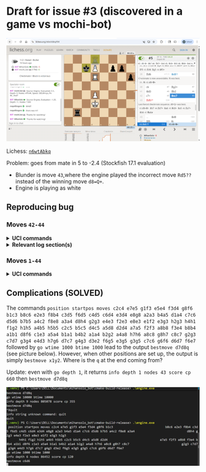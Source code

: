 # Draft for issue #3 (discovered in a game vs mochi-bot)

![screenshot of lichess page](image-2.png)

Lichess: [`n6wtAbkq`](https://lichess.org/n6wtAbkq#84)

Problem: goes from mate in 5 to -2.4 (Stockfish 17.1 evaluation)

- Blunder is move `43`,where the engine played the incorrect move `Rd5??` instead of the winning move `d8=Q+`.
- Engine is playing as white

## Reproducing bug

### Moves `42-44`

<details>
<summary><strong>UCI commands </strong> </summary>

```powershell
ucinewgame
isready
position startpos moves c2c4 e7e5 g1f3 e5e4 f3d4 g8f6 b1c3 b8c6 e2e3 f8b4 c3d5 f6d5 c4d5 c6d4 e3d4 e8g8 a2a3 b4a5 d1a4 c7c6 d5d6 b7b5 a4c2 f8e8 a3a4 d8h4 g2g3 e4e3 f2e3 e8e3 e1f2 e3g3 h2g3h4h1 f1g2 h1h5 a4b5 h5b5 c2c5 b5c5 d4c5 a5d8 d2d4 a7a5 f2f3 a8b8 f3e4 b8b4 alb1 d8f6 cle3 a5a4 blal b4b2 ala4 b2g2 a4a8 h7h6 a8c8 g8h7 c8c7 g2g3 c7d7 g3g4 e4d3 h7g6 d7c7 g4g3 d3e2 f6g5 e3g5 g3g5 c7c6 g6f6 d6d7 f6e7 c6d6 e7d8 c5c6 g5g2 e2d3 g2b2
go wtime 23460 btime 23030 winc 2000 binc 2000
```

</details>
<details>
<summary><strong>Relevant log section(s) </strong> </summary>

```powershell
INFO     move: 42
INFO     Searching for wtime 23460 btime 23030 for game n6wtAbkq
DEBUG    <UciProtocol (pid=6928)>: << position startpos moves c2c4 e7e5 g1f3 e5e4 f3d4 g8f6 b1c3 b8c6 e2e3 f8b4 c3d5 f6d5 c4d5 c6d4 e3d4 e8g8 a2a3 b4a5 d1a4 c7c6 d5d6 b7b5 a4c2 f8e8 a3a4 d8h4 g2g3 e4e3 f2e3 e8e3 e1f2 e3g3 h2g3 h4h1 f1g2 h1h5 a4b5 h5b5 c2c5 b5c5 d4c5 a5d8 d2d4 a7a5 f2f3 a8b8 f3e4 b8b4 a1b1 d8f6 c1e3 a5a4 b1a1 b4b2 a1a4 b2g2 a4a8 h7h6 a8c8 g8h7 c8c7 g2g3 c7d7 g3g4 e4d3 h7g6 d7c7 g4g3 d3e2 f6g5 e3g5 g3g5 c7c6 g6f6 d6d7 f6e7 c6d6 e7d8 c5c6 g5g2 e2d3 g2b2
DEBUG    <UciProtocol (pid=6928)>: << go wtime 23460 btime 23030 winc 2000 binc 2000
DEBUG    <UciProtocol (pid=6928)>: >> info depth 10 nodes 7287376 score cp 800
DEBUG    <UciProtocol (pid=6928)>: >> bestmove c6c7
INFO     Source: Engine
INFO     Evaluation: 8.0
INFO     Depth: 10
INFO     Nodes: 7.3M

INFO     move: 43
INFO     Searching for wtime 23180 btime 22690 for game n6wtAbkq
DEBUG    <UciProtocol (pid=6928)>: << position startpos moves c2c4 e7e5 g1f3 e5e4 f3d4 g8f6 b1c3 b8c6 e2e3 f8b4 c3d5 f6d5 c4d5 c6d4 e3d4 e8g8 a2a3 b4a5 d1a4 c7c6 d5d6 b7b5 a4c2 f8e8 a3a4 d8h4 g2g3 e4e3 f2e3 e8e3 e1f2 e3g3 h2g3 h4h1 f1g2 h1h5 a4b5 h5b5 c2c5 b5c5 d4c5 a5d8 d2d4 a7a5 f2f3 a8b8 f3e4 b8b4 a1b1 d8f6 c1e3 a5a4 b1a1 b4b2 a1a4 b2g2 a4a8 h7h6 a8c8 g8h7 c8c7 g2g3 c7d7 g3g4 e4d3 h7g6 d7c7 g4g3 d3e2 f6g5 e3g5 g3g5 c7c6 g6f6 d6d7 f6e7 c6d6 e7d8 c5c6  g5g2 e2d3 g2b2 c6c7 d8c7

DEBUG    <UciProtocol (pid=6928)>: << go wtime 23180 btime 22690 winc 2000 binc 2000
DEBUG    <UciProtocol (pid=6928)>: >> info depth 9 nodes 8097373 score cp 0
DEBUG    <UciProtocol (pid=6928)>: >> bestmove d6d5
INFO     Source: Engine
INFO     Evaluation: 0.0
INFO     Depth: 9
INFO     Nodes: 8.1M

INFO     move: 44
INFO     Searching for wtime 22910 btime 21870 for game n6wtAbkq
DEBUG    <UciProtocol (pid=6928)>: << position startpos moves c2c4 e7e5 g1f3 e5e4 f3d4 g8f6 b1c3 b8c6 e2e3 f8b4 c3d5 f6d5 c4d5 c6d4 e3d4 e8g8 a2a3 b4a5 d1a4 c7c6 d5d6 b7b5 a4c2 f8e8 a3a4 d8h4 g2g3 e4e3 f2e3 e8e3 e1f2 e3g3 h2g3 h4h1 f1g2 h1h5 a4b5 h5b5 c2c5 b5c5 d4c5 a5d8 d2d4 a7a5 f2f3 a8b8 f3e4 b8b4 a1b1 d8f6 c1e3 a5a4 b1a1 b4b2 a1a4 b2g2 a4a8 h7h6 a8c8 g8h7 c8c7 g2g3 c7d7 g3g4 e4d3 h7g6 d7c7 g4g3 d3e2 f6g5 e3g5 g3g5 c7c6 g6f6 d6d7 f6e7 c6d6 e7d8 c5c6  g5g2 e2d3 g2b2 c6c7 d8c7 d6d5 c7d8

DEBUG    <UciProtocol (pid=6928)>: << go wtime 22910 btime 21870 winc 2000 binc 2000
DEBUG    <UciProtocol (pid=6928)>: >> info depth 10 nodes 6732817 score cp -140
DEBUG    <UciProtocol (pid=6928)>: >> bestmove d5f5
INFO     Source: Engine
INFO     Evaluation: -1.4
INFO     Depth: 10
INFO     Nodes: 6.7M
```

</details>

### Moves `1-44`

<details>
<summary><strong> UCI commands </strong> </summary>

```powershell
ucinewgame
isready
```

</details>

## Complications (SOLVED)

The commands
`position startpos moves c2c4 e7e5 g1f3 e5e4 f3d4 g8f6 b1c3 b8c6 e2e3 f8b4 c3d5 f6d5 c4d5 c6d4 e3d4 e8g8 a2a3 b4a5 d1a4 c7c6 d5d6 b7b5 a4c2 f8e8 a3a4 d8h4 g2g3 e4e3 f2e3 e8e3 e1f2 e3g3 h2g3 h4h1 f1g2 h1h5 a4b5 h5b5 c2c5 b5c5 d4c5 a5d8 d2d4 a7a5 f2f3 a8b8 f3e4 b8b4 a1b1 d8f6 c1e3 a5a4 b1a1 b4b2 a1a4 b2g2 a4a8 h7h6 a8c8 g8h7 c8c7 g2g3 c7d7 g3g4 e4d3 h7g6 d7c7 g4g3 d3e2 f6g5 e3g5 g3g5 c7c6 g6f6 d6d7 f6e7`
followed by `go wtime 1000 btime 1000` lead to the output `bestmove d7d8q` (see picture below). However, when other
positions are set up, the output is simply `bestmove x1y2`. Where is the `q` at the end coming from?

Update: even with `go depth 1`, it returns
`info depth 1 nodes 43 score cp 660` then
`bestmove d7d8q`

![screenshot of terminal](image-3.png)